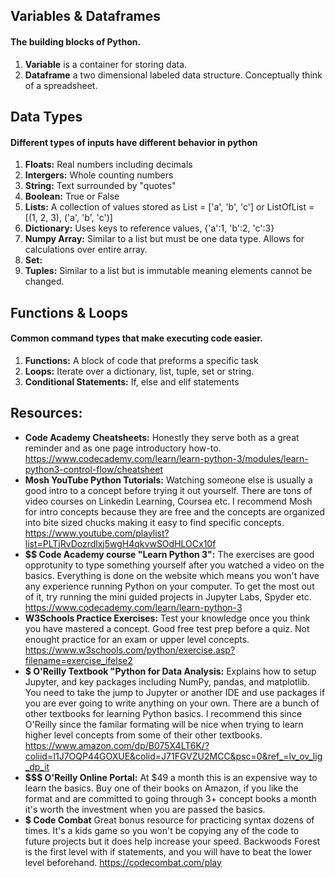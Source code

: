 
## Variables & Dataframes 

#### The building blocks of Python. 
1. **Variable** is a container for storing data. 
2. **Dataframe** a two dimensional labeled data structure. Conceptually think of a spreadsheet. 

## Data Types 

#### Different types of inputs have different behavior in python

1. **Floats:** Real numbers including decimals 
2. **Intergers:** Whole counting numbers  
3. **String:** Text surrounded by "quotes"
4. **Boolean:** True or False 
5. **Lists:** A collection of values stored as List = ['a', 'b', 'c'] or ListOfList = [(1, 2, 3), ('a', 'b', 'c')]
6. **Dictionary:** Uses keys to reference values, {'a':1, 'b':2, 'c':3} 
7. **Numpy Array:** Similar to a list but must be one data type. Allows for calculations over entire array. 
8. **Set:** 
9. **Tuples:** Similar to a list but is immutable meaning elements cannot be changed. 

## Functions & Loops 

#### Common command types that make executing code easier. 
1. **Functions:** A block of code that preforms a specific task  
2. **Loops:** Iterate over a dictionary, list, tuple, set or string. 
3. **Conditional Statements:** If, else and elif statements

## Resources: 
- **Code Academy Cheatsheets:** Honestly they serve both as a great reminder and as one page introductory how-to.   
https://www.codecademy.com/learn/learn-python-3/modules/learn-python3-control-flow/cheatsheet
- **Mosh YouTube Python Tutorials:** Watching someone else is usually a good intro to a concept before trying it out yourself. There are tons of video courses on Linkedin Learning, Coursea etc. I recommend Mosh for intro concepts because they are free and the concepts are organized into bite sized chucks making it easy to find specific concepts. https://www.youtube.com/playlist?list=PLTjRvDozrdlxj5wgH4qkvwSOdHLOCx10f
- **$$ Code Academy course "Learn Python 3":** The exercises are good opprotunity to type something yourself after you watched a video on the basics. Everything is done on the website which means you won't have any experience running Python on your computer. To get the most out of it, try running the mini guided projects in Jupyter Labs, Spyder etc. https://www.codecademy.com/learn/learn-python-3
- **W3Schools Practice Exercises:** Test your knowledge once you think you have mastered a concept. Good free test prep before a quiz. Not enought practice for an exam or upper level concepts. https://www.w3schools.com/python/exercise.asp?filename=exercise_ifelse2
- **$ O'Reilly Textbook "Python for Data Analysis:** Explains how to setup Jupyter, and key packages including NumPy, pandas, and matplotlib. You need to take the jump to Jupyter or another IDE and use packages if you are ever going to write anything on your own. There are a bunch of other textbooks for learning Python basics. I recommend this since O'Reilly since the familar formating will be nice when trying to learn higher level concepts from some of their other textbooks. https://www.amazon.com/dp/B075X4LT6K/?coliid=I1J7OQP44GOXUE&colid=J71FGVZU2MCC&psc=0&ref_=lv_ov_lig_dp_it
- **$$$ O'Reilly Online Portal:** At $49 a month this is an expensive way to learn the basics. Buy one of their books on Amazon, if you like the format and are committed to going through 3+ concept books a month it's worth the investment when you are passed the basics. 
- **$ Code Combat** Great bonus resource for practicing syntax dozens of times. It's a kids game so you won't be copying any of the code to future projects but it does help increase your speed. Backwoods Forest is the first level with if statements, and you will have to beat the lower level beforehand. https://codecombat.com/play
